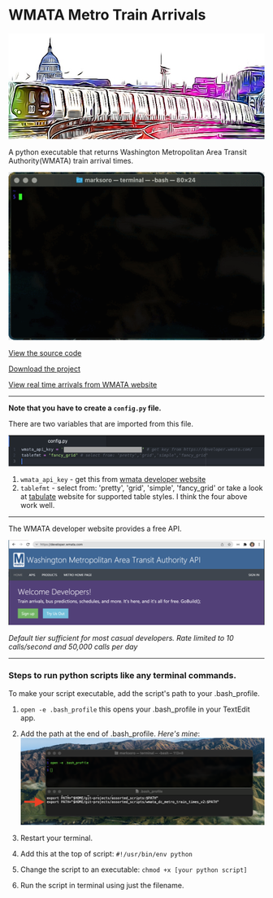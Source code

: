 # WMATA Metro Train Arrivals

![image](https://raw.githubusercontent.com/m-soro/wmata_dc_metro_train_times_v2/main/files/dc_metro_art.PNG)

A python executable that returns Washington Metropolitan Area Transit Authority(WMATA) train arrival times.

<div class="animate__animated animate__fadeInDown"><img src="https://raw.githubusercontent.com/m-soro/wmata_dc_metro_train_times_v2/main/files/demo.gif" alt="demo"></div>

[View the source code](https://github.com/m-soro/wmata_dc_metro_train_times_v2/blob/main/metro)

[Download the project](https://github.com/m-soro/wmata_dc_metro_train_times_v2/archive/refs/heads/main.zip)

[View real time arrivals from WMATA website](https://www.wmata.com/schedules/next-arrival/)


---

**Note that you have to create a `config.py` file.**

There are two variables that are imported from this file.

![image](https://raw.githubusercontent.com/m-soro/wmata_dc_metro_train_times_v2/main/files/config.png)

1. `wmata_api_key` - get this from [wmata developer website](https://developer.wmata.com/)
2. `tablefmt` - select from: 'pretty', 'grid', 'simple', 'fancy_grid' or take a look at [tabulate](https://pypi.org/project/tabulate/) website for supported table styles. I think the four above work well.

---

The WMATA developer website provides a free API.

[![image](https://raw.githubusercontent.com/m-soro/wmata_dc_metro_train_times_v2/main/files/wmatadevapi.png)](https://developer.wmata.com/)

*Default tier sufficient for most casual developers. Rate limited to 10 calls/second and 50,000 calls per day*

---

### Steps to run python scripts like any terminal commands.

To make your script executable, add the script's path to your .bash_profile.

1. `open -e .bash_profile` this opens your .bash_profile in your TextEdit app.

2. Add the path at the end of .bash_profile. *Here's mine*:
  ![image](https://raw.githubusercontent.com/m-soro/wmata_dc_metro_train_times_v2/main/files/exe.png)

3. Restart your terminal.

4. Add this at the top of script:
    `#!/usr/bin/env python`

5. Change the script to an executable:
    `chmod +x [your python script]`

6. Run the script in terminal using just the filename.
